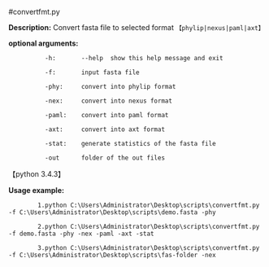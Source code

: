 #convertfmt.py

**Description:** Convert fasta file to selected format `【phylip|nexus|paml|axt】`

**optional arguments:**

              -h:       --help  show this help message and exit
              
              -f:       input fasta file
              
              -phy:     convert into phylip format
              
              -nex:     convert into nexus format
              
              -paml:    convert into paml format
              
              -axt:     convert into axt format
              
              -stat:    generate statistics of the fasta file
              
              -out      folder of the out files

【python 3.4.3】

**Usage example:**

            1.python C:\Users\Administrator\Desktop\scripts\convertfmt.py -f C:\Users\Administrator\Desktop\scripts\demo.fasta -phy
            
            2.python C:\Users\Administrator\Desktop\scripts\convertfmt.py -f demo.fasta -phy -nex -paml -axt -stat
            
            3.python C:\Users\Administrator\Desktop\scripts\convertfmt.py -f C:\Users\Administrator\Desktop\scripts\fas-folder -nex
